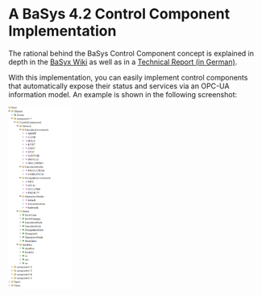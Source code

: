 # A BaSys 4.2 Control Component Implementation #

The rational behind the BaSys Control Component concept is explained in depth in the [BaSyx Wiki](http://wiki.eclipse.org/BaSyx_/_Documentation_/_API_/_ControlComponent) as well as in a [Technical Report (in German)](http://publications.rwth-aachen.de/record/728724).

With this implementation, you can easily implement control components that automatically expose their status and services via an OPC-UA information model. An example is shown in the following screenshot:

<img src='/docs/opcua-information-model.png?raw=true' width='25%' height='25%'>

